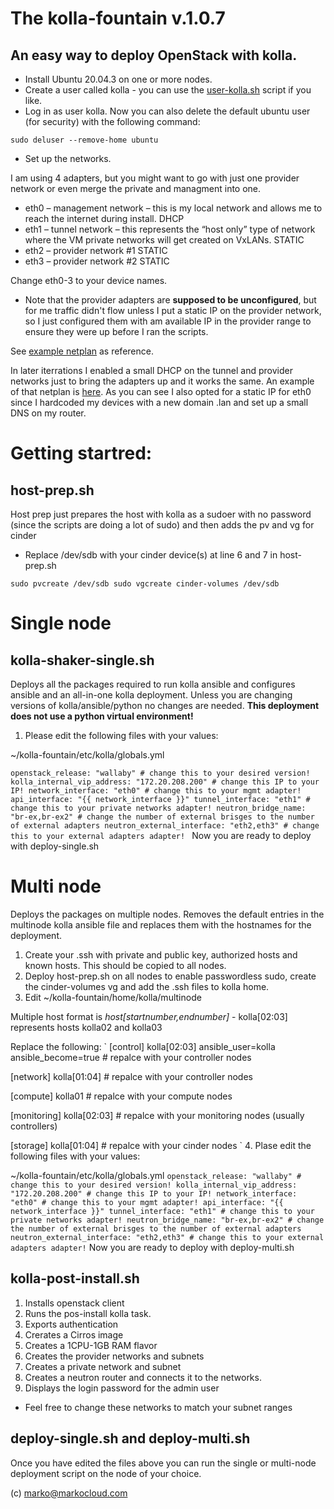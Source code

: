 # The kolla-fountain v.1.0.7

## An easy way to deploy OpenStack with kolla.

* Install Ubuntu 20.04.3 on one or more nodes.
* Create a user called kolla - you can use the [user-kolla.sh](https://github.com/markosluga/kolla-fountain/blob/main/user-kolla.sh) script if you like. 
* Log in as user kolla. Now you can also delete the default ubuntu user (for security) with the following command:

`sudo deluser --remove-home ubuntu`

* Set up the networks. 

I am using 4 adapters, but you might want to go with just one provider network or even merge the private and managment into one.

* eth0 – management network – this is my local network and allows me to reach the internet during install. DHCP
* eth1 – tunnel network – this represents the “host only” type of network where the VM private networks will get created on VxLANs. STATIC
* eth2 – provider network #1 STATIC
* eth3 – provider network #2 STATIC

Change eth0-3 to your device names.

* Note that the provider adapters are **supposed to be unconfigured**, but for me traffic didn't flow unless I put a static IP on the provider network, so I just configured them with am available IP in the provider range to ensure they were up before I ran the scripts.

See [example netplan](https://github.com/markosluga/kolla-fountain/blob/main/etc/netplan/00-installer-config.yaml) as reference.

In later iterrations I enabled a small DHCP on the tunnel and provider networks just to bring the adapters up and it works the same. An example of that netplan is [here](https://github.com/markosluga/kolla-fountain/blob/main/etc/netplan/01-installer-config.yaml). As you can see I also opted for a static IP for eth0 since I hardcoded my devices with a new domain .lan and set up a small DNS on my router.

# Getting startred:

## host-prep.sh

Host prep just prepares the host with kolla as a sudoer with no password (since the scripts are doing a lot of sudo) and then adds the pv and vg for cinder

* Replace /dev/sdb with your cinder device(s) at line 6 and 7 in host-prep.sh

`sudo pvcreate /dev/sdb
sudo vgcreate cinder-volumes /dev/sdb`

# Single node

## kolla-shaker-single.sh

Deploys all the packages required to run kolla ansible and configures ansible and an all-in-one kolla deployment. Unless you are changing versions of kolla/ansible/python no changes are needed. **This deployment does not use a python virtual environment!**

1. Please edit the following files with your values:

~/kolla-fountain/etc/kolla/globals.yml 

`openstack_release: "wallaby" # change this to your desired version!
kolla_internal_vip_address: "172.20.208.200" # change this IP to your IP!
network_interface: "eth0" # change this to your mgmt adapter!
api_interface: "{{ network_interface }}"
tunnel_interface: "eth1" # change this to your private networks adapter!
neutron_bridge_name: "br-ex,br-ex2" # change the number of external brisges to the number of external adapters
neutron_external_interface: "eth2,eth3" # change this to your external adapters adapter!
`
Now you are ready to deploy with deploy-single.sh

# Multi node

Deploys the packages on multiple nodes. Removes the default entries in the multinode kolla ansible file and replaces them with the hostnames for the deployment. 

1. Create your .ssh with private and public key, authorized hosts and known hosts. This should be copied to all nodes.
2. Deploy host-prep.sh on all nodes to enable passwordless sudo, create the cinder-volumes vg and add the .ssh files to kolla home.
3. Edit ~/kolla-fountain/home/kolla/multinode

Multiple host format is *host[startnumber,endnumber]* - kolla[02:03] represents hosts kolla02 and kolla03

Replace the following:
`
[control]
kolla[02:03] ansible_user=kolla ansible_become=true # repalce with your controller nodes
 
[network]
kolla[01:04] # repalce with your controller nodes

[compute]
kolla01 # repalce with your compute nodes

[monitoring]
kolla[02:03] # repalce with your monitoring nodes (usually controllers)

[storage]
kolla[01:04] # repalce with your cinder nodes
`
4. Plase edit the following files with your values:

~/kolla-fountain/etc/kolla/globals.yml 
`
openstack_release: "wallaby" # change this to your desired version!
kolla_internal_vip_address: "172.20.208.200" # change this IP to your IP!
network_interface: "eth0" # change this to your mgmt adapter!
api_interface: "{{ network_interface }}"
tunnel_interface: "eth1" # change this to your private networks adapter!
neutron_bridge_name: "br-ex,br-ex2" # change the number of external brisges to the number of external adapters
neutron_external_interface: "eth2,eth3" # change this to your external adapters adapter!
`
Now you are ready to deploy with deploy-multi.sh

## kolla-post-install.sh

1. Installs openstack client
2. Runs the pos-install kolla task.
3. Exports authentication
4. Crerates a Cirros image
5. Creates a 1CPU-1GB RAM flavor
6. Creates the provider networks and subnets
7. Creates a private network and subnet
8. Creates a neutron router and connects it to the networks.
9. Displays the login password for the admin user

* Feel free to change these networks to match your subnet ranges

## deploy-single.sh and deploy-multi.sh

Once you have edited the files above you can run the single or multi-node deployment script on the node of your choice.

(c) marko@markocloud.com


